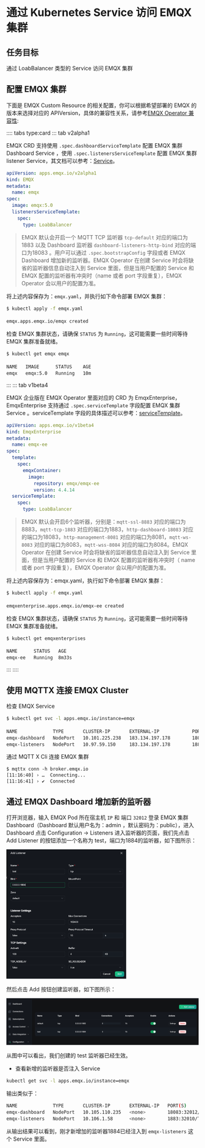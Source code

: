 # 通过 Kubernetes Service 访问 EMQX 集群

## 任务目标

 通过 LoabBalancer 类型的 Service 访问 EMQX 集群

## 配置 EMQX 集群

下面是 EMQX Custom Resource 的相关配置，你可以根据希望部署的 EMQX 的版本来选择对应的 APIVersion，具体的兼容性关系，请参考[EMQX Operator 兼容性](../README.md):

:::: tabs type:card
::: tab v2alpha1

EMQX CRD 支持使用 `.spec.dashboardServiceTemplate` 配置 EMQX 集群 Dashboard Service ，使用 `.spec.listenersServiceTemplate` 配置 EMQX 集群 listener Service，其文档可以参考：[Service](https://github.com/emqx/emqx-operator/blob/main-2.1/docs/en_US/reference/v2alpha1-reference.md)。

```yaml
apiVersion: apps.emqx.io/v2alpha1
kind: EMQX
metadata:
  name: emqx
spec:
  image: emqx:5.0
  listenersServiceTemplate:
    spec:
      type: LoabBalancer
```

> EMQX 默认会开启一个 MQTT TCP 监听器 `tcp-default` 对应的端口为1883 以及 Dashboard 监听器 `dashboard-listeners-http-bind` 对应的端口为18083 。用户可以通过 `.spec.bootstrapConfig` 字段或者 EMQX Dashboard 增加新的监听器。EMQX Operator 在创建 Service 时会将缺省的监听器信息自动注入到 Service 里面，但是当用户配置的 Service 和 EMQX 配置的监听器有冲突时（name 或者 port 字段重复），EMQX Operator 会以用户的配置为准。

将上述内容保存为：`emqx.yaml`，并执行如下命令部署 EMQX 集群：

```bash
$ kubectl apply -f emqx.yaml

emqx.apps.emqx.io/emqx created
```

检查 EMQX 集群状态，请确保 `STATUS` 为 `Running`，这可能需要一些时间等待 EMQX 集群准备就绪。

```bash
$ kubectl get emqx emqx

NAME   IMAGE      STATUS    AGE
emqx   emqx:5.0   Running   10m
```

:::
::: tab v1beta4

EMQX 企业版在 EMQX Operator 里面对应的 CRD 为 EmqxEnterprise，EmqxEnterprise 支持通过 `.spec.serviceTemplate` 字段配置 EMQX 集群 Service 。serviceTemplate 字段的具体描述可以参考：[serviceTemplate](https://github.com/emqx/emqx-operator/blob/main-2.1/docs/en_US/reference/v1beta4-reference.md#servicetemplate)。

```yaml
apiVersion: apps.emqx.io/v1beta4
kind: EmqxEnterprise
metadata:
  name: emqx-ee
spec:
  template:
    spec:
      emqxContainer:
        image:
          repository: emqx/emqx-ee
          version: 4.4.14
  serviceTemplate:
    spec:
      type: LoabBalancer
```

> EMQX 默认会开启6个监听器，分别是：`mqtt-ssl-8883` 对应的端口为8883，`mqtt-tcp-1883` 对应的端口为1883，`http-dashboard-18083` 对应的端口为18083，`http-management-8081` 对应的端口为8081，`mqtt-ws-8083` 对应的端口为8083，`mqtt-wss-8084` 对应的端口为8084。EMQX Operator 在创建 Service 时会将缺省的监听器信息自动注入到 Service 里面，但是当用户配置的 Service 和 EMQX 配置的监听器有冲突时（ name 或者 port 字段重复），EMQX Operator 会以用户的配置为准。

将上述内容保存为：emqx.yaml，执行如下命令部署 EMQX 集群：

```bash
$ kubectl apply -f emqx.yaml

emqxenterprise.apps.emqx.io/emqx-ee created
```

检查 EMQX 集群状态，请确保 `STATUS` 为 `Running`，这可能需要一些时间等待 EMQX 集群准备就绪。

```bash
$ kubectl get emqxenterprises

NAME      STATUS   AGE
emqx-ee   Running  8m33s
```

:::
::::

## 使用 MQTTX 连接 EMQX Cluster

检查 EMQX Service

```bash
$ kubectl get svc -l apps.emqx.io/instance=emqx

NAME             TYPE       CLUSTER-IP       EXTERNAL-IP            PORT(S)                          AGE
emqx-dashboard   NodePort   10.101.225.238   183.134.197.178        18083:32012/TCP                  32s
emqx-listeners   NodePort   10.97.59.150     183.134.197.178        1883:32010/TCP                   10s
```

通过 MQTT X Cli 连接 EMQX 集群

```
$ mqttx conn -h broker.emqx.io
[11:16:40] › …  Connecting...
[11:16:41] › ✔  Connected
```

## 通过 EMQX Dashboard 增加新的监听器

打开浏览器，输入 EMQX Pod 所在宿主机 `IP` 和 端口 `32012` 登录 EMQX 集群 Dashboard（Dashboard 默认用户名为：admin ，默认密码为：public），进入 Dashboard 点击 Configuration → Listeners 进入监听器的页面，我们先点击 Add Listener 的按钮添加一个名称为 test，端口为1884的监听器，如下图所示：

 <img src="./assets/configure-service/emqx-add-listener.png" style="zoom: 33%;" />

然后点击 Add 按钮创建监听器，如下图所示：

<img src="./assets/configure-service/emqx-listeners.png" style="zoom:50%;" />

从图中可以看出，我们创建的 test 监听器已经生效。

- 查看新增的监听器是否注入 Service

```bash
kubectl get svc -l apps.emqx.io/instance=emqx
```

输出类似于：

```bash
NAME             TYPE       CLUSTER-IP       EXTERNAL-IP   PORT(S)                                         AGE
emqx-dashboard   NodePort   10.105.110.235   <none>        18083:32012/TCP                                 13m
emqx-listeners   NodePort   10.106.1.58      <none>        1883:32010/TCP,1884:30763/TCP                   12m
```

从输出结果可以看到，刚才新增加的监听器1884已经注入到 `emqx-listeners` 这个 Service 里面。

